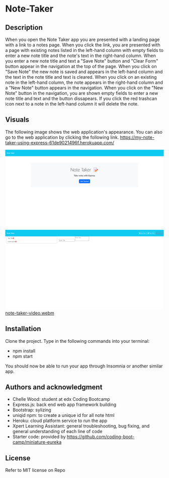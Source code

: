 # Note-Taker

## Description
When you open the Note Taker app you are presented with a landing page with a link to a notes page. When you click the link, you are presented with a page with existing notes listed in the left-hand column with empty fields to enter a new note title and the note's text in the right-hand column. When you enter a new note title and text a "Save Note" button and "Clear Form" button appear in the navigation at the top of the page. When you click on "Save Note" the new note is saved and appears in the left-hand column and the text in the note title and text is cleared. When you click on an existing note in the left-hand column, the note appears in the right-hand column and a "New Note" button appears in the navigation. When you click on the "New Note" button in the navigation, you are shown empty fields to enter a new note title and text and the button dissapears. If you click the red trashcan icon next to a note in the left-hand column it will delete the note.

## Visuals
The following image shows the web application's appearance. You can also go to the web application by clicking the following link. https://my-note-taker-using-express-61de9021496f.herokuapp.com/

![The Note Taker App .](./public/assets/images/initial-page-note-taker.png)
![The Note Taker App .](./public/assets/images/note-taker-list.png)
[note-taker-video.webm](https://github.com/chelleyoungw/my-note-taker-using-express/assets/153236313/81bea330-0361-4927-9593-c2eb6834d73a)


## Installation
Clone the project. Type in the following commands into your terminal:
- npm install
- npm start

You should now be able to run your app through Insomnia or another similar app.

## Authors and acknowledgment
- Chelle Wood: student at edx Coding Bootcamp
- Express.js: back end web app framework building
- Bootstrap: sylizing
- uniqid npm: to create a unique id for all note html
- Heroku: cloud platform service to run the app
- Xpert Learning Assistant: general troubleshooting, bug fixing, and general understanding of each line of code
- Starter code: provided by https://github.com/coding-boot-camp/miniature-eureka

## License
Refer to MIT license on Repo
